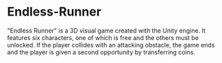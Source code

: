 # Endless-Runner
"Endless Runner" is a 3D visual game created with the Unity engine. It features six characters, one of which is free and the others must be unlocked. If the player collides with an attacking obstacle, the game ends and the player is given a second opportunity by transferring coins.
